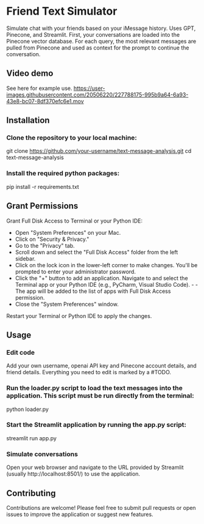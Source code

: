# Friend Text Simulator

Simulate chat with your friends based on your iMessage history. Uses GPT, Pinecone, and Streamlit. First, your conversations are loaded into the Pinecone vector database. For each query, the most relevant messages are pulled from Pinecone and used as context for the prompt to continue the conversation.

## Video demo

See here for example use. 
https://user-images.githubusercontent.com/20506220/227788175-995b9a64-6a93-43e8-bc07-8df370efc6e1.mov

## Installation

### Clone the repository to your local machine:
git clone https://github.com/your-username/text-message-analysis.git
cd text-message-analysis
### Install the required python packages:
pip install -r requirements.txt

## Grant Permissions

Grant Full Disk Access to Terminal or your Python IDE:

- Open "System Preferences" on your Mac.
- Click on "Security & Privacy."
- Go to the "Privacy" tab.
- Scroll down and select the "Full Disk Access" folder from the left sidebar.
- Click on the lock icon in the lower-left corner to make changes. You'll be prompted to enter your administrator password.
- Click the "+" button to add an application. Navigate to and select the Terminal app or your Python IDE (e.g., PyCharm, Visual Studio Code). - - The app will be added to the list of apps with Full Disk Access permission.
- Close the "System Preferences" window.

Restart your Terminal or Python IDE to apply the changes.

## Usage

### Edit code
Add your own username, openai API key and Pinecone account details, and friend details. Everything you need to edit is marked by a #TODO.

### Run the loader.py script to load the text messages into the application. This script must be run directly from the terminal:
python loader.py

### Start the Streamlit application by running the app.py script:
streamlit run app.py

### Simulate conversations
Open your web browser and navigate to the URL provided by Streamlit (usually http://localhost:8501/) to use the application. 

## Contributing

Contributions are welcome! Please feel free to submit pull requests or open issues to improve the application or suggest new features.
